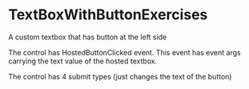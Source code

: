 # TextBoxWithButtonExercises
A custom textbox that has button at the left side

The control has HostedButtonClicked event. This event has event args carrying the text value of the hosted textbox.

The control has 4 submit types (just changes the text of the button)

